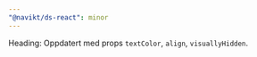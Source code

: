 ```yaml
---
"@navikt/ds-react": minor
---
```


Heading: Oppdatert med props `textColor`, `align`, `visuallyHidden`.
